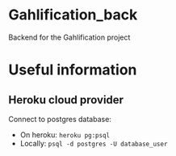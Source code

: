 # Gahlification_back
Backend for the Gahlification project

# Useful information

## Heroku cloud provider
Connect to postgres database: 

- On heroku: `heroku pg:psql`
- Locally: `psql -d postgres -U database_user`

